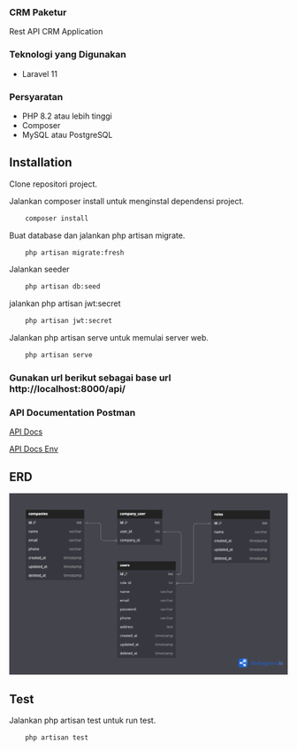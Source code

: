 ### CRM Paketur

Rest API CRM Application

### Teknologi yang Digunakan
- Laravel 11

### Persyaratan
- PHP 8.2 atau lebih tinggi
- Composer
- MySQL atau PostgreSQL

## Installation

Clone repositori project.

Jalankan composer install untuk menginstal dependensi project.
```bash
    composer install
```
Buat database dan jalankan php artisan migrate.
```bash
    php artisan migrate:fresh
```
Jalankan seeder
```bash
    php artisan db:seed
```
jalankan php artisan jwt:secret
```bash
    php artisan jwt:secret
```
Jalankan php artisan serve untuk memulai server web.
```bash
    php artisan serve
```
### Gunakan url berikut sebagai base url http://localhost:8000/api/

### API Documentation Postman

[API Docs](/crm-paketur.postman_collection.json)

[API Docs Env](/paketur%20-%20local.postman_environment.json)

## ERD
![alt landing-page](/erd.png)

## Test

Jalankan php artisan test untuk run test.
```bash
    php artisan test
```


